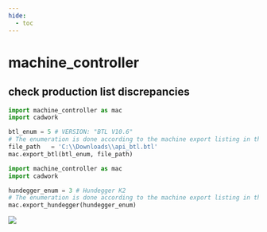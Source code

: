 ```yaml
---
hide:
  - toc
---
```


# machine_controller
## check production list discrepancies

```python 
import machine_controller as mac
import cadwork

btl_enum = 5 # VERSION: "BTL V10.6"
# The enumeration is done according to the machine export listing in the export menu.
file_path   = 'C:\\Downloads\\api_btl.btl'
mac.export_btl(btl_enum, file_path)

```

```python 
import machine_controller as mac
import cadwork

hundegger_enum = 3 # Hundegger K2
# The enumeration is done according to the machine export listing in the export menu.
mac.export_hundegger(hundegger_enum)

```
<noscript>
    <img src="https://analytics.cadwork.ca/ingress/e6b1702b-6224-4e93-94b7-9e4c2cd7ae06/pixel.gif">
</noscript>
<script defer src="https://analytics.cadwork.ca/ingress/e6b1702b-6224-4e93-94b7-9e4c2cd7ae06/script.js"></script>